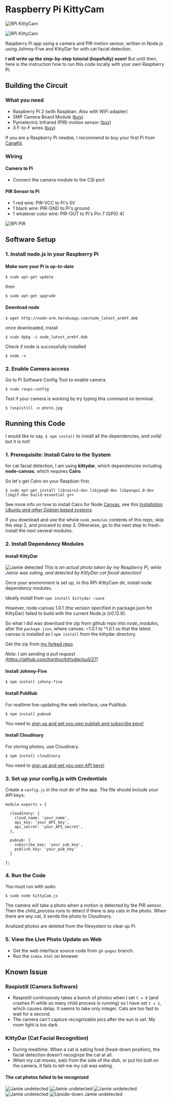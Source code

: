 # Raspberry Pi KittyCam

![RPi KittyCam](https://lh3.googleusercontent.com/o-XG7ZijXM_UXQHuYrDxC6mlTofyUzUCmHqNmr6oRYZk=w1346-h757-no "Rapsberry Pi KittyCam")

![RPi KittyCam](https://lh3.googleusercontent.com/UuKlrNQWs5wFciRqI8qiZKTVoh4XrTBa40LD5mUa5MIn=w1346-h757-no "Rapsberry Pi KittyCam")

Raspberry Pi app using a camera and PIR motion sensor, written in Node.js using Johnny-Five and KittyDar for  with cat facial detection.

**I will write up the step-by-step tutorial (hopefully) soon!** But until then, here is the instruction how to run this code locally with your own Raspberry Pi.


## Building the Circuit

### What you need

- Raspberry Pi 2 (with Raspbian. Also with WiFi adapter)
- 5MP Camera Board Module ([buy](http://www.amazon.com/gp/product/B00E1GGE40/ref=as_li_qf_sp_asin_il_tl?ie=UTF8&camp=1789&creative=9325&creativeASIN=B00E1GGE40&linkCode=as2&tag=girliemac-20&linkId=2OCOQHE3JOB5U7OF))
- Pyroelectric Infrared (PIR) motion sensor ([buy](http://www.amazon.com/gp/product/B00IYE7X9A/ref=as_li_qf_sp_asin_il_tl?ie=UTF8&camp=1789&creative=9325&creativeASIN=B00IYE7X9A&linkCode=as2&tag=girliemac-20&linkId=BSNV7DTMA2BMRDDQ))
- 3 F-to-F wires ([buy](http://www.amazon.com/gp/product/B007MRQC1K/ref=as_li_qf_sp_asin_il_tl?ie=UTF8&camp=1789&creative=9325&creativeASIN=B007MRQC1K&linkCode=as2&tag=girliemac-20&linkId=HRFGKRZW6NAVPVOS))

If you are a Raspberry Pi newbie, I recommend to buy your first Pi from [CanaKit](http://www.amazon.com/gp/product/B008XVAVAW/ref=as_li_qf_sp_asin_il_tl?ie=UTF8&camp=1789&creative=9325&creativeASIN=B008XVAVAW&linkCode=as2&tag=girliemac-20&linkId=DU2AO5J5GTPAQMPO).

### Wiring

#### Camera to Pi
- Connect the camera module to the CSI port

#### PIR Sensor to Pi
- 1 red wire: PIR-VCC to Pi's 5V
- 1 black wire: PIR-GND to Pi's ground
- 1 whatever color wire: PIR-OUT to Pi's Pin 7 (GPIO 4)

![RPi PIR](https://lh3.googleusercontent.com/vInXgXGKPueI2J4zq88BgUJOkcXgJCvReVT4kA2K1A16=w1424-h801-no "Rapsberry Pi 2, camera, and PIR wired")




## Software Setup

### 1. Install node.js in your Raspberry Pi

#### Make sure your Pi is up-to-date

`$ sudo apt-get update`

then

```
$ sudo apt-get upgrade
```

#### Download node

```
$ wget http://node-arm.herokuapp.com/node_latest_armhf.deb
```

once downloaded, install

```
$ sudo dpkg -i node_latest_armhf.deb
```

Check if node is successfully installed

```
$ node -v
```

### 2. Enable Camera access

Go to Pi Software Config Tool to enable camera

```
$ sudo raspi-config
```

Test if your camera is working by try typing this command on terminal:

```
$ raspistill -o photo.jpg
```


## Running this Code

I would like to say, `$ npm install` to install all the dependencies, and voilà! but it is not!

### 1. Prerequisite: Install Cairo to the System

for cat facial detection, I am using **kittydar**, which dependencies including **node-canvas**, which requires **Cairo**.

So let's get Cairo on your Raspbian first.

```
$ sudo apt-get install libcairo2-dev libjpeg8-dev libpango1.0-dev libgif-dev build-essential g++
```

See more info on how to install Cairo for Node [Canvas](https://github.com/Automattic/node-canvas), see this [*Installation Ubuntu and other Debian based systems*](https://github.com/Automattic/node-canvas/wiki/Installation---Ubuntu-and-other-Debian-based-systems)

If you download and use the whole `node_modules` contents of this repo, skip the step 2, and proceed to step 3.
Otherwise, go to the next step to fresh-install the next several modules.


### 2. Install Dependency Modules

#### Install KittyDar

![Jamie detected](http://res.cloudinary.com/girliemac/image/upload/v1440530252/jrfqcdul46c84qlqlks9.png "Jamie detected by KittyDar")
*This is an actual photo taken by my Raspberry Pi, while Jamie was eating, and detected by KittyDar cat facial detection!*


Once your environment is set up, in this RPi-KittyCam dir, install node dependency modules.

Ideally install from `npm install kittydar —save`

However, node-canvas 1.0.1 (the version specified in package.json for KittyDar) failed to build with the current Node.js (v0.12.6).

So what I did was download the zip from github repo into *node_modules*, alter the `package.json`, where canvas: ~1.0.1 to ^1.0.1 so that the latest canvas is installed as I `npm install` from the kittydar directory.

Get the zip from [my forked repo](https://github.com/girliemac/kittydar).

*Note: I am sending a pull request (https://github.com/harthur/kittydar/pull/27)*

#### Install Johnny-Five

```
$ npm install johnny-five
```

#### Install PubNub

For realtime live-updating the web interface, use PubNub.

```
$ npm install pubnub
```

You need to [sign up and get you own publish and subscribe keys!](http://pubnub.com)

#### Install Cloudinary

For storing photos, use Cloudinary.

```
$ npm install cloudinary
```

You need to [sign up and get you own API keys!](http://cloudinary.com)

### 3. Set up your config.js with Credentials

Create a `config.js` in the root dir of the app.
The file should include your API keys:

```
module.exports = {

  cloudinary: {
    cloud_name: 'your_name',
    api_key: 'your_API_key',
    api_secret: 'your_API_secret',
  },

  pubnub: {
    subscribe_key: 'your_sub_key',
    publish_key: 'your_pub_key'
  }

};
```

### 4. Run the Code

You must run with sudo:

```
$ sudo node kittyCam.js
```

The camera will take a photo when a motion is detected by the PIR sensor.
Then the child_process runs to detect if there is any cats in the photo.
When there are any cat, it sends the photo to Cloudinary.

Analized photos are deleted from the filesystem to clear up Pi.

### 5. View the Live Photo Update on Web

- Get the web interface source code from `gh-pages` branch.
- Run the `index.html` on browser


## Known Issue

### Raspistill (Camera Software)
- Raspistill continuously takes a bunch of photos when I set `t = 0` (and crashes Pi while so many child process is running) so I have set `t = 1`, which causes delay. It seems to take only integer. Cats are too fast to wait for a second. 
- The camera can't capture recognizable pics after the sun is set. My room light is too dark.

### KittyDar (Cat Facial Recognition)

- During mealtime. When a cat is eating food (head-down position), the facial detection doesn't recognize the cat at all.
- When my cat moves, eats from the side of the dish, or put his butt on the camera, it fails to tell me my cat was eating.

#### The cat photos failed to be recognized

![Jamie undetected](photo/image_14.jpg "Jamie undetected")
![Jamie undetected](photo/image_24.jpg "Jamie undetected")
![Jamie undetected](photo/image_150.jpg "Jamie undetected")
![Jamie undetected](photo/image_166.jpg "Jamie undetected")
![Upside-down Jamie undetected](photo/image_311.jpg "Jamie undetected")
